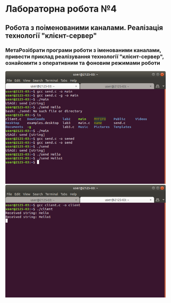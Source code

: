 # Лабораторна робота №4
## Робота з поіменованими каналами. Реалізація технології "клієнт-сервер"
### МетаРозібрати програми роботи з іменованими каналами, привести приклад реалізування технології "клієнт-сервер", ознайомити з оперативним та фоновим режимами роботи     
![lab4](4-1.png)
![lab4](4-2.png)

